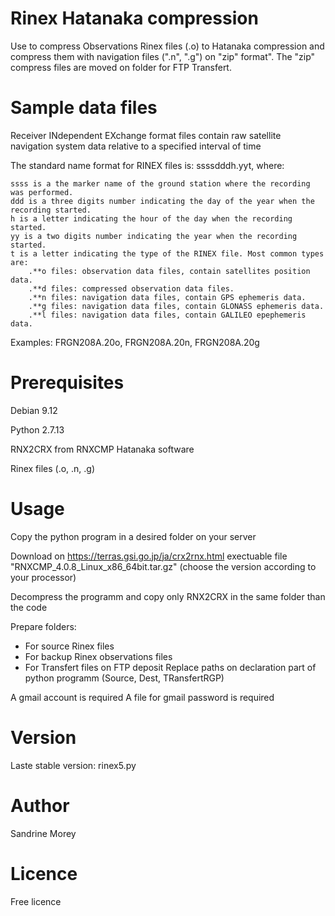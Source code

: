 # Rinex Hatanaka compression
Use to compress Observations Rinex files (.o) to Hatanaka compression and compress them with navigation files (".n", ".g") on "zip" format".
The "zip" compress files are moved on folder for FTP Transfert.

# Sample data files
 Receiver INdependent EXchange format files contain raw satellite navigation system data relative to a specified interval of time
 
 The standard name format for RINEX files is: ssssdddh.yyt, where:

    ssss is a the marker name of the ground station where the recording was performed.
    ddd is a three digits number indicating the day of the year when the recording started.
    h is a letter indicating the hour of the day when the recording started.
    yy is a two digits number indicating the year when the recording started.
    t is a letter indicating the type of the RINEX file. Most common types are:
        .**o files: observation data files, contain satellites position data.
        .**d files: compressed observation data files.
        .**n files: navigation data files, contain GPS ephemeris data.
        .**g files: navigation data files, contain GLONASS ephemeris data.
        .**l files: navigation data files, contain GALILEO epephemeris data.

Examples: FRGN208A.20o, FRGN208A.20n, FRGN208A.20g

# Prerequisites
Debian 9.12

Python 2.7.13

RNX2CRX from RNXCMP Hatanaka software

Rinex files (.o, .n, .g)

# Usage

Copy the python program in a desired folder on your server 

Download on https://terras.gsi.go.jp/ja/crx2rnx.html exectuable file "RNXCMP_4.0.8_Linux_x86_64bit.tar.gz" (choose the version according to your processor)

Decompress the programm and copy only RNX2CRX in the same folder than the code 

Prepare folders:
- For source Rinex files
- For backup Rinex observations files
- For Transfert files on FTP deposit
Replace paths on declaration part of python programm (Source, Dest, TRansfertRGP)

A gmail account is required
A file for gmail password is required

# Version
Laste stable version: rinex5.py

# Author
Sandrine Morey

# Licence
Free licence



